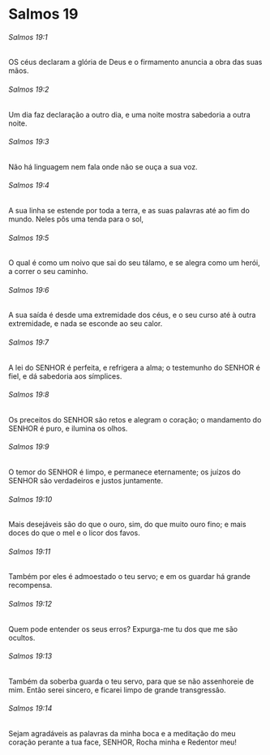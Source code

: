 # Salmos 19

###### Salmos 19:1

OS céus declaram a glória de Deus e o firmamento anuncia a obra das suas mãos.

###### Salmos 19:2

Um dia faz declaração a outro dia, e uma noite mostra sabedoria a outra noite.

###### Salmos 19:3

Não há linguagem nem fala onde não se ouça a sua voz.

###### Salmos 19:4

A sua linha se estende por toda a terra, e as suas palavras até ao fim do mundo. Neles pôs uma tenda para o sol,

###### Salmos 19:5

O qual é como um noivo que sai do seu tálamo, e se alegra como um herói, a correr o seu caminho.

###### Salmos 19:6

A sua saída é desde uma extremidade dos céus, e o seu curso até à outra extremidade, e nada se esconde ao seu calor.

###### Salmos 19:7

A lei do SENHOR é perfeita, e refrigera a alma; o testemunho do SENHOR é fiel, e dá sabedoria aos símplices.

###### Salmos 19:8

Os preceitos do SENHOR são retos e alegram o coração; o mandamento do SENHOR é puro, e ilumina os olhos.

###### Salmos 19:9

O temor do SENHOR é limpo, e permanece eternamente; os juízos do SENHOR são verdadeiros e justos juntamente.

###### Salmos 19:10

Mais desejáveis são do que o ouro, sim, do que muito ouro fino; e mais doces do que o mel e o licor dos favos.

###### Salmos 19:11

Também por eles é admoestado o teu servo; e em os guardar há grande recompensa.

###### Salmos 19:12

Quem pode entender os seus erros? Expurga-me tu dos que me são ocultos.

###### Salmos 19:13

Também da soberba guarda o teu servo, para que se não assenhoreie de mim. Então serei sincero, e ficarei limpo de grande transgressão.

###### Salmos 19:14

Sejam agradáveis as palavras da minha boca e a meditação do meu coração perante a tua face, SENHOR, Rocha minha e Redentor meu!

